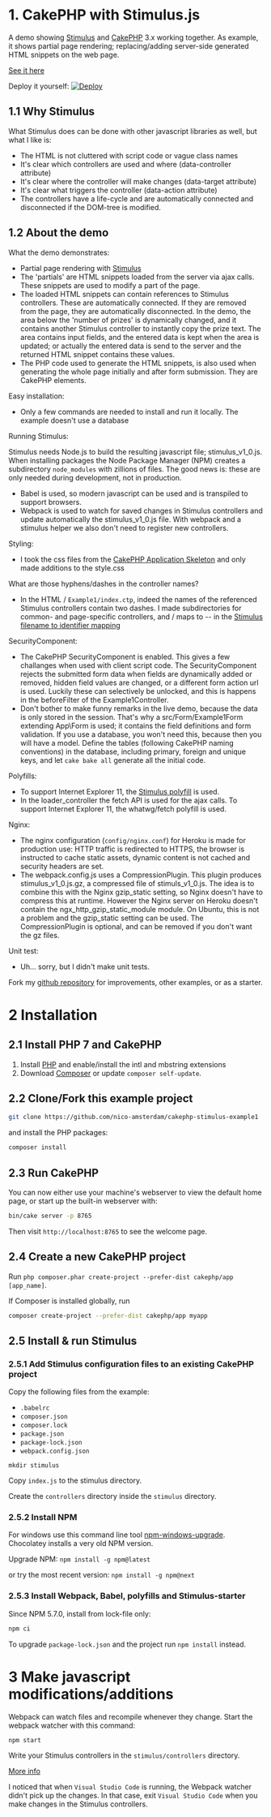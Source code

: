 # 1. CakePHP with Stimulus.js

A demo showing [Stimulus](https://stimulusjs.org) and [CakePHP](https://cakephp.org) 3.x working together.
As example, it shows partial page rendering; replacing/adding server-side generated HTML snippets on the web page.

[See it here](https://cakephp-stimulusjs.herokuapp.com)

Deploy it yourself: [![Deploy](https://www.herokucdn.com/deploy/button.svg)](https://heroku.com/deploy?template=https://github.com/nico-amsterdam/cakephp-stimulus-example1)

## 1.1 Why Stimulus

What Stimulus does can be done with other javascript libraries as well, but what I like is:
- The HTML is not cluttered with script code or vague class names
- It's clear which controllers are used and where (data-controller attribute)
- It's clear where the controller will make changes (data-target attribute)
- It's clear what triggers the controller (data-action attribute)
- The controllers have a life-cycle and are automatically connected and disconnected if the DOM-tree is modified.


## 1.2 About the demo

What the demo demonstrates: 
- Partial page rendering with [Stimulus](https://stimulusjs.org)
- The 'partials' are HTML snippets loaded from the server via ajax calls. These snippets are used to modify a part of the page.
- The loaded HTML snippets can contain references to Stimulus controllers. These are automatically connected. If they are removed from the page, they are automatically disconnected. In the demo, the area below the 'number of prizes' is dynamically changed, and it contains another Stimulus controller to instantly copy the prize text. The area contains input fields, and the entered data is kept when the area is updated; or actually the entered data is send to the server and the returned HTML snippet contains these values.
- The PHP code used to generate the HTML snippets, is also used when generating the whole page initially and after form submission. They are CakePHP elements.

Easy installation:
- Only a few commands are needed to install and run it locally. The example doesn't use a database


Running Stimulus:

Stimulus needs Node.js to build the resulting javascript file; stimulus_v1_0.js. When installing packages the Node Package Manager (NPM) creates a subdirectory `node_modules` with zillions of files. The good news is: these are only needed during development, not in production. 
- Babel is used, so modern javascript can be used and is transpiled to support browsers.
- Webpack is used to watch for saved changes in Stimulus controllers and update automatically the stimulus_v1_0.js file. With webpack and a stimulus helper we also don't need to register new controllers.

Styling:

- I took the css files from the [CakePHP Application Skeleton](https://github.com/cakephp/app) and only made additions to the style.css

What are those hyphens/dashes in the controller names?

- In the HTML / `Example1/index.ctp`, indeed the names of the referenced Stimulus controllers contain two dashes. I made subdirectories for common- and page-specific controllers, and / maps to -- in the [Stimulus filename to identifier mapping](https://stimulusjs.org/handbook/installing#controller-filenames-map-to-identifiers)

SecurityComponent:

- The CakePHP SecurityComponent is enabled. This gives a few challanges when used with client script code. The SecurityComponent rejects the submitted form data when fields are dynamically added or removed, hidden field values are changed, or a different form action url is used. Luckily these can selectively be unlocked, and this is happens in the beforeFilter of the Example1Controller.
- Don't bother to make funny remarks in the live demo, because the data is only stored in the session. That's why a src/Form/Example1Form extending App\Form is used; it contains the field definitions and form validation. If you use a database, you won't need this, because then you will have a model. Define the tables (following CakePHP naming conventions) in the database, including primary, foreign and unique keys, and let `cake bake all` generate all the initial code.

Polyfills:
- To support Internet Explorer 11, the [Stimulus polyfill](https://stimulusjs.org/handbook/installing#browser-support) is used.
- In the loader_controller the fetch API is used for the ajax calls. To support Internet Explorer 11, the whatwg/fetch polyfill is used.

Nginx:
- The nginx configuration (`config/nginx.conf`) for Heroku is made for production use: HTTP traffic is redirected to HTTPS, the browser is instructed to cache static assets, dynamic content is not cached and security headers are set.
- The webpack.config.js uses a CompressionPlugin. This plugin produces stimulus_v1_0.js.gz, a compressed file of stimuls_v1_0.js. The idea is to combine this with the Nginx gzip_static setting, so Nginx doesn't have to compress this at runtime. However the Nginx server on Heroku doesn't contain the ngx_http_gzip_static_module module. On Ubuntu, this is not a problem and the gzip_static setting can be used. The CompressionPlugin is optional, and can be removed if you don't want the gz files.

Unit test:
- Uh... sorry, but I didn't make unit tests.

Fork my [github repository](https://github.com/nico-amsterdam/cakephp-stimulus-example1) for improvements, other examples, or as a starter.


# 2 Installation

## 2.1 Install PHP 7 and CakePHP

1. Install [PHP](https://www.php.net/manual/en/install.php) and enable/install the intl and mbstring extensions
2. Download [Composer](https://getcomposer.org/doc/00-intro.md) or update `composer self-update`.

## 2.2 Clone/Fork this example project 

```bash
git clone https://github.com/nico-amsterdam/cakephp-stimulus-example1
```

and install the PHP packages:
```bash
composer install
```

## 2.3 Run CakePHP 

You can now either use your machine's webserver to view the default home page, or start
up the built-in webserver with:

```bash
bin/cake server -p 8765
```

Then visit `http://localhost:8765` to see the welcome page.

## 2.4 Create a new CakePHP project

Run `php composer.phar create-project --prefer-dist cakephp/app [app_name]`.

If Composer is installed globally, run

```bash
composer create-project --prefer-dist cakephp/app myapp
```

## 2.5 Install & run Stimulus

### 2.5.1 Add Stimulus configuration files to an existing CakePHP project

Copy the following files from the example:
- `.babelrc`
- `composer.json`
- `composer.lock`
- `package.json`
- `package-lock.json`
- `webpack.config.json`

`mkdir stimulus`

Copy `index.js` to the stimulus directory.

Create the `controllers` directory inside the `stimulus` directory.

### 2.5.2 Install NPM

For windows use this command line tool [npm-windows-upgrade](https://github.com/felixrieseberg/npm-windows-upgrade). Chocolatey installs a very old NPM version.

Upgrade NPM: 
`npm install -g npm@latest`

or try the most recent version: 
`npm install -g npm@next`


### 2.5.3 Install Webpack, Babel, polyfills and Stimulus-starter

Since NPM 5.7.0, install from lock-file only:
```bash
npm ci
```

To upgrade `package-lock.json` and the project run `npm install` instead.

# 3 Make javascript modifications/additions

Webpack can watch files and recompile whenever they change. Start the webpack watcher with this command:
```bash
npm start
```
Write your Stimulus controllers in the `stimulus/controllers` directory.

[More info](https://stimulusjs.org/handbook/introduction)

I noticed that when `Visual Studio Code` is running, the Webpack watcher didn't pick up the changes. In that case, exit `Visual Studio Code` when you make changes in the Stimulus controllers.

